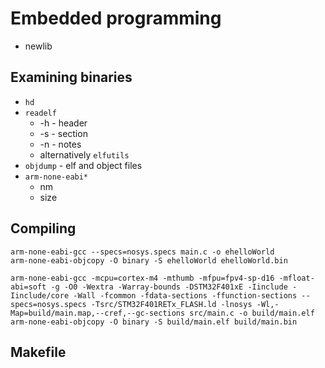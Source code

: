 # Embedded programming

* newlib

## Examining binaries

* `hd`
* `readelf`
	* -h - header
	* -s - section
	* -n - notes
	* alternatively `elfutils`
* `objdump` - elf and object files
* `arm-none-eabi*`
	* nm
	* size

## Compiling


```
arm-none-eabi-gcc --specs=nosys.specs main.c -o ehelloWorld
arm-none-eabi-objcopy -O binary -S ehelloWorld ehelloWorld.bin

arm-none-eabi-gcc -mcpu=cortex-m4 -mthumb -mfpu=fpv4-sp-d16 -mfloat-abi=soft -g -O0 -Wextra -Warray-bounds -DSTM32F401xE -Iinclude -Iinclude/core -Wall -fcommon -fdata-sections -ffunction-sections --specs=nosys.specs -Tsrc/STM32F401RETx_FLASH.ld -lnosys -Wl,-Map=build/main.map,--cref,--gc-sections src/main.c -o build/main.elf
arm-none-eabi-objcopy -O binary -S build/main.elf build/main.bin
```

## Makefile

```

